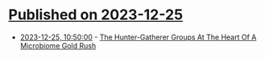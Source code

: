 # [Published on 2023-12-25](index.md)

* [2023-12-25, 10:50:00](https://soylentnews.org/article.pl?sid=23/12/24/0414237&from=rss) - [The Hunter-Gatherer Groups At The Heart Of A Microbiome Gold Rush](https://soylentnews.org/article.pl?sid=23/12/24/0414237&from=rss)

